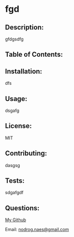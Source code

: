 # fgd #

  ## Description: ##
  
  gfdgsdfg
  
  ## Table of Contents: ##
  
  
  
  ## Installation: ##
  
  dfs
  
  ## Usage: ##
  
  dsgafg
  
  ## License: ##
  
  MIT
  
  ## Contributing: ##
  
  dasgsg
  
  ## Tests: ##
  
  sdgafgdf
  
  ## Questions: ##
  
  [My Github](https://github.com/nodrognaes)

  Email: nodrog.naes@gmail.com
